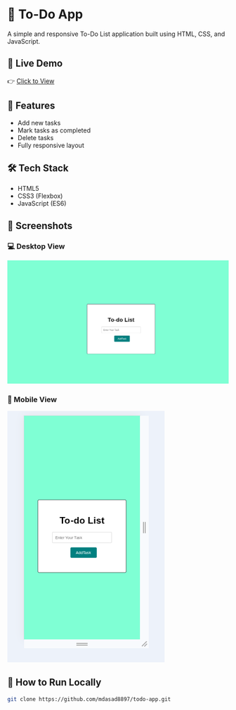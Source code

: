 # 📝 To-Do App

A simple and responsive To-Do List application built using HTML, CSS, and JavaScript.

## 🚀 Live Demo

👉 [Click to View](https://taupe-crepe-4857c9.netlify.app)

## 🔧 Features

- Add new tasks
- Mark tasks as completed
- Delete tasks
- Fully responsive layout

## 🛠️ Tech Stack

- HTML5
- CSS3 (Flexbox)
- JavaScript (ES6)

## 📸 Screenshots

### 💻 Desktop View
![Desktop Screenshot](todo-desktop.png)

### 📱 Mobile View
![Mobile Screenshot](todo-mobile.png)

## 📂 How to Run Locally

```bash
git clone https://github.com/mdasad8897/todo-app.git
